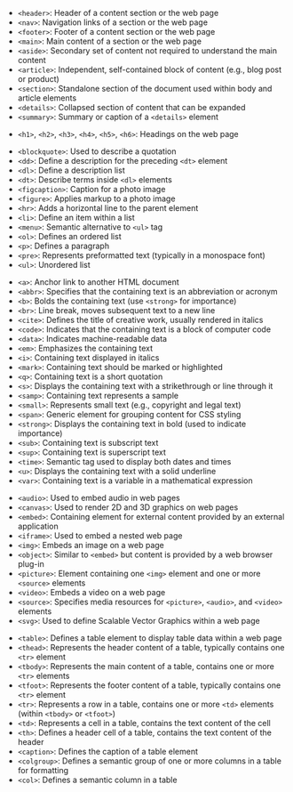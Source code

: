 <!-- Sectioning tags -->
- `<header>`: Header of a content section or the web page
- `<nav>`: Navigation links of a section or the web page
- `<footer>`: Footer of a content section or the web page
- `<main>`: Main content of a section or the web page
- `<aside>`: Secondary set of content not required to understand the main content
- `<article>`: Independent, self-contained block of content (e.g., blog post or product)
- `<section>`: Standalone section of the document used within body and article elements
- `<details>`: Collapsed section of content that can be expanded
- `<summary>`: Summary or caption of a `<details>` element

<!-- Headings -->
- `<h1>`, `<h2>`, `<h3>`, `<h4>`, `<h5>`, `<h6>`: Headings on the web page

<!-- Content tags -->
- `<blockquote>`: Used to describe a quotation
- `<dd>`: Define a description for the preceding `<dt>` element
- `<dl>`: Define a description list
- `<dt>`: Describe terms inside `<dl>` elements
- `<figcaption>`: Caption for a photo image
- `<figure>`: Applies markup to a photo image
- `<hr>`: Adds a horizontal line to the parent element
- `<li>`: Define an item within a list
- `<menu>`: Semantic alternative to `<ul>` tag
- `<ol>`: Defines an ordered list
- `<p>`: Defines a paragraph
- `<pre>`: Represents preformatted text (typically in a monospace font)
- `<ul>`: Unordered list

<!-- Inline tags -->
- `<a>`: Anchor link to another HTML document
- `<abbr>`: Specifies that the containing text is an abbreviation or acronym
- `<b>`: Bolds the containing text (use `<strong>` for importance)
- `<br>`: Line break, moves subsequent text to a new line
- `<cite>`: Defines the title of creative work, usually rendered in italics
- `<code>`: Indicates that the containing text is a block of computer code
- `<data>`: Indicates machine-readable data
- `<em>`: Emphasizes the containing text
- `<i>`: Containing text displayed in italics
- `<mark>`: Containing text should be marked or highlighted
- `<q>`: Containing text is a short quotation
- `<s>`: Displays the containing text with a strikethrough or line through it
- `<samp>`: Containing text represents a sample
- `<small>`: Represents small text (e.g., copyright and legal text)
- `<span>`: Generic element for grouping content for CSS styling
- `<strong>`: Displays the containing text in bold (used to indicate importance)
- `<sub>`: Containing text is subscript text
- `<sup>`: Containing text is superscript text
- `<time>`: Semantic tag used to display both dates and times
- `<u>`: Displays the containing text with a solid underline
- `<var>`: Containing text is a variable in a mathematical expression

<!-- Embedded content and media tags -->
- `<audio>`: Used to embed audio in web pages
- `<canvas>`: Used to render 2D and 3D graphics on web pages
- `<embed>`: Containing element for external content provided by an external application
- `<iframe>`: Used to embed a nested web page
- `<img>`: Embeds an image on a web page
- `<object>`: Similar to `<embed>` but content is provided by a web browser plug-in
- `<picture>`: Element containing one `<img>` element and one or more `<source>` elements
- `<video>`: Embeds a video on a web page
- `<source>`: Specifies media resources for `<picture>`, `<audio>`, and `<video>` elements
- `<svg>`: Used to define Scalable Vector Graphics within a web page

<!-- Table tags -->
- `<table>`: Defines a table element to display table data within a web page
- `<thead>`: Represents the header content of a table, typically contains one `<tr>` element
- `<tbody>`: Represents the main content of a table, contains one or more `<tr>` elements
- `<tfoot>`: Represents the footer content of a table, typically contains one `<tr>` element
- `<tr>`: Represents a row in a table, contains one or more `<td>` elements (within `<tbody>` or `<tfoot>`)
- `<td>`: Represents a cell in a table, contains the text content of the cell
- `<th>`: Defines a header cell of a table, contains the text content of the header
- `<caption>`: Defines the caption of a table element
- `<colgroup>`: Defines a semantic group of one or more columns in a table for formatting
- `<col>`: Defines a semantic column in a table
